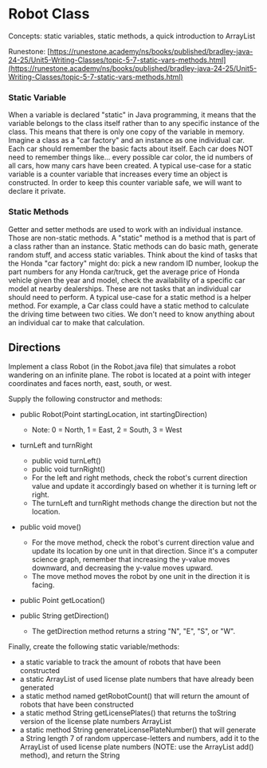 # Robot Class

Concepts: static variables, static methods, a quick introduction to ArrayList

Runestone:
[https://runestone.academy/ns/books/published/bradley-java-24-25/Unit5-Writing-Classes/topic-5-7-static-vars-methods.html](https://runestone.academy/ns/books/published/bradley-java-24-25/Unit5-Writing-Classes/topic-5-7-static-vars-methods.html)

### Static Variable

When a variable is declared "static" in Java programming, it means that the
variable belongs to the class itself rather than to any specific instance of the
class. This means that there is only one copy of the variable in memory.
Imagine a class as a "car factory" and an instance as one individual car. Each
car should remember the basic facts about itself. Each car does NOT need to
remember things like... every possible car color, the id numbers of all cars, how
many cars have been created.
A typical use-case for a static variable is a counter variable that increases
every time an object is constructed. In order to keep this counter variable safe,
we will want to declare it private.

### Static Methods

Getter and setter methods are used to work with an individual instance. Those are
non-static methods. A "static" method is a method that is part of a class rather
than an instance. Static methods can do basic math, generate random stuff, and
access static variables.
Think about the kind of tasks that the Honda "car factory" might do: pick a new
random ID number, lookup the part numbers for any Honda car/truck, get the
average price of Honda vehicle given the year and model, check the availability
of a specific car model at nearby dealerships. These are not tasks that an
individual car should need to perform.
A typical use-case for a static method is a helper method. For example, a Car
class could have a static method to calculate the driving time between two
cities. We don't need to know anything about an individual car to make that
calculation.

## Directions

Implement a class Robot (in the Robot.java file) that simulates a robot wandering
on an infinite plane. The robot is located at a point with integer coordinates
and faces north, east, south, or west. 

Supply the following constructor and methods:

- public Robot(Point startingLocation, int startingDirection)
   - Note: 0 = North,
1 = East, 2 = South, 3 = West

- turnLeft and turnRight
    - public void turnLeft()
    - public void turnRight()
    - For the left and right methods, check the robot's current direction value and update it accordingly based on whether it is turning left or right.
    - The turnLeft and turnRight methods change the direction but not the location. 


- public void move()
    - For the move method, check the robot's current direction value and update its location by one unit in that direction. Since it's a computer science graph, remember that increasing the y-value moves downward, and decreasing the y-value moves upward.
    - The move method moves the robot by one unit in the direction it is facing. 
- public Point getLocation()
- public String getDirection()
    - The getDirection method returns a string "N", "E", "S", or "W".



Finally, create the following static variable/methods:
- a static variable to track the amount of robots that have been constructed
- a static ArrayList of used license plate numbers that have already been generated
- a static method named getRobotCount() that will return the amount of robots that have been constructed
- a static method String getLicensePlates() that returns the toString version of the license plate numbers ArrayList
- a static method String generateLicensePlateNumber() that will generate a String length 7 of random uppercase-letters and numbers, add it to the ArrayList of used license plate numbers (NOTE: use the ArrayList add() method), and return the String